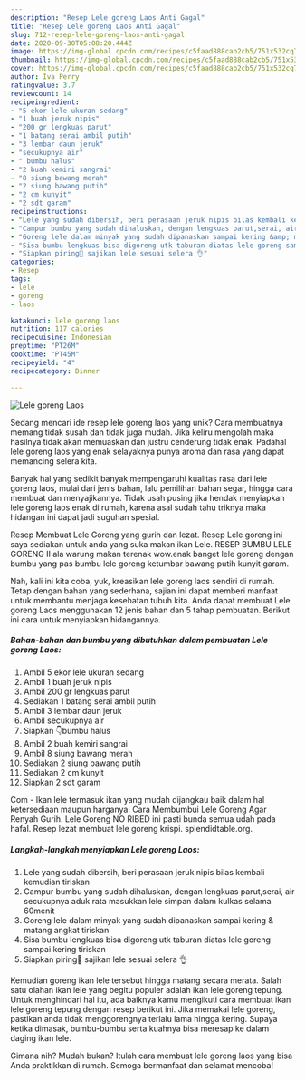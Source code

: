 ```yaml
---
description: "Resep Lele goreng Laos Anti Gagal"
title: "Resep Lele goreng Laos Anti Gagal"
slug: 712-resep-lele-goreng-laos-anti-gagal
date: 2020-09-30T05:08:20.444Z
image: https://img-global.cpcdn.com/recipes/c5faad888cab2cb5/751x532cq70/lele-goreng-laos-foto-resep-utama.jpg
thumbnail: https://img-global.cpcdn.com/recipes/c5faad888cab2cb5/751x532cq70/lele-goreng-laos-foto-resep-utama.jpg
cover: https://img-global.cpcdn.com/recipes/c5faad888cab2cb5/751x532cq70/lele-goreng-laos-foto-resep-utama.jpg
author: Iva Perry
ratingvalue: 3.7
reviewcount: 14
recipeingredient:
- "5 ekor lele ukuran sedang"
- "1 buah jeruk nipis"
- "200 gr lengkuas parut"
- "1 batang serai ambil putih"
- "3 lembar daun jeruk"
- "secukupnya air"
- " bumbu halus"
- "2 buah kemiri sangrai"
- "8 siung bawang merah"
- "2 siung bawang putih"
- "2 cm kunyit"
- "2 sdt garam"
recipeinstructions:
- "Lele yang sudah dibersih, beri perasaan jeruk nipis bilas kembali kemudian tiriskan"
- "Campur bumbu yang sudah dihaluskan, dengan lengkuas parut,serai, air secukupnya aduk rata masukkan lele simpan dalam kulkas selama 60menit"
- "Goreng lele dalam minyak yang sudah dipanaskan sampai kering &amp; matang angkat tiriskan"
- "Sisa bumbu lengkuas bisa digoreng utk taburan diatas lele goreng sampai kering tiriskan"
- "Siapkan piring🥰 sajikan lele sesuai selera 👌"
categories:
- Resep
tags:
- lele
- goreng
- laos

katakunci: lele goreng laos 
nutrition: 117 calories
recipecuisine: Indonesian
preptime: "PT26M"
cooktime: "PT45M"
recipeyield: "4"
recipecategory: Dinner

---
```



![Lele goreng Laos](https://img-global.cpcdn.com/recipes/c5faad888cab2cb5/751x532cq70/lele-goreng-laos-foto-resep-utama.jpg)

Sedang mencari ide resep lele goreng laos yang unik? Cara membuatnya memang tidak susah dan tidak juga mudah. Jika keliru mengolah maka hasilnya tidak akan memuaskan dan justru cenderung tidak enak. Padahal lele goreng laos yang enak selayaknya punya aroma dan rasa yang dapat memancing selera kita.

Banyak hal yang sedikit banyak mempengaruhi kualitas rasa dari lele goreng laos, mulai dari jenis bahan, lalu pemilihan bahan segar, hingga cara membuat dan menyajikannya. Tidak usah pusing jika hendak menyiapkan lele goreng laos enak di rumah, karena asal sudah tahu triknya maka hidangan ini dapat jadi suguhan spesial.

Resep Membuat Lele Goreng yang gurih dan lezat. Resep Lele goreng ini saya sediakan untuk anda yang suka makan ikan Lele. RESEP BUMBU LELE GORENG II ala warung makan terenak wow.enak banget lele goreng dengan bumbu yang pas bumbu lele goreng ketumbar bawang putih kunyit garam.


Nah, kali ini kita coba, yuk, kreasikan lele goreng laos sendiri di rumah. Tetap dengan bahan yang sederhana, sajian ini dapat memberi manfaat untuk membantu menjaga kesehatan tubuh kita. Anda dapat membuat Lele goreng Laos menggunakan 12 jenis bahan dan 5 tahap pembuatan. Berikut ini cara untuk menyiapkan hidangannya.

<!--inarticleads1-->

##### Bahan-bahan dan bumbu yang dibutuhkan dalam pembuatan Lele goreng Laos:

1. Ambil 5 ekor lele ukuran sedang
1. Ambil 1 buah jeruk nipis
1. Ambil 200 gr lengkuas parut
1. Sediakan 1 batang serai ambil putih
1. Ambil 3 lembar daun jeruk
1. Ambil secukupnya air
1. Siapkan  👇bumbu halus
1. Ambil 2 buah kemiri sangrai
1. Ambil 8 siung bawang merah
1. Sediakan 2 siung bawang putih
1. Sediakan 2 cm kunyit
1. Siapkan 2 sdt garam


Com - Ikan lele termasuk ikan yang mudah dijangkau baik dalam hal ketersediaan maupun harganya. Cara Membumbui Lele Goreng Agar Renyah Gurih. Lele Goreng NO RIBED ini pasti bunda semua udah pada hafal. Resep lezat membuat lele goreng krispi. splendidtable.org. 

<!--inarticleads2-->

##### Langkah-langkah menyiapkan Lele goreng Laos:

1. Lele yang sudah dibersih, beri perasaan jeruk nipis bilas kembali kemudian tiriskan
1. Campur bumbu yang sudah dihaluskan, dengan lengkuas parut,serai, air secukupnya aduk rata masukkan lele simpan dalam kulkas selama 60menit
1. Goreng lele dalam minyak yang sudah dipanaskan sampai kering &amp; matang angkat tiriskan
1. Sisa bumbu lengkuas bisa digoreng utk taburan diatas lele goreng sampai kering tiriskan
1. Siapkan piring🥰 sajikan lele sesuai selera 👌


Kemudian goreng ikan lele tersebut hingga matang secara merata. Salah satu olahan ikan lele yang begitu populer adalah ikan lele goreng tepung. Untuk menghindari hal itu, ada baiknya kamu mengikuti cara membuat ikan lele goreng tepung dengan resep berikut ini. Jika memakai lele goreng, pastikan anda tidak menggorengnya terlalu lama hingga kering. Supaya ketika dimasak, bumbu-bumbu serta kuahnya bisa meresap ke dalam daging ikan lele. 

Gimana nih? Mudah bukan? Itulah cara membuat lele goreng laos yang bisa Anda praktikkan di rumah. Semoga bermanfaat dan selamat mencoba!
